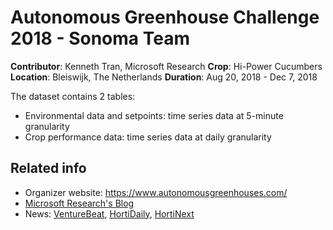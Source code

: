 # Autonomous Greenhouse Challenge 2018 - Sonoma Team
**Contributor**: Kenneth Tran, Microsoft Research
**Crop**: Hi-Power Cucumbers
**Location**: Bleiswijk, The Netherlands
**Duration**: Aug 20, 2018 - Dec 7, 2018

The dataset contains 2 tables:
- Environmental data and setpoints: time series data at 5-minute granularity
- Crop performance data: time series data at daily granularity


## Related info
- Organizer website: https://www.autonomousgreenhouses.com/
- [Microsoft Research's Blog](https://www.microsoft.com/en-us/research/blog/competition-win-a-steppingstone-in-the-greater-journey-to-create-sustainable-farming/)
- News: [VentureBeat](https://venturebeat.com/2018/12/14/microsoft-researchers-beat-tencent-and-intel-in-autonomous-greenhouse-competition/), [HortiDaily](https://www.hortidaily.com/article/9053210/it-s-possible-to-grow-more-cucumbers-via-ai/), [HortiNext](https://hortinext.nl/winnaar-autonomous-greenhouse-challenge/)


